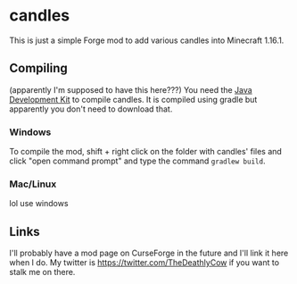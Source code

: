 # candles

This is just a simple Forge mod to add various candles into Minecraft 1.16.1.

## Compiling
(apparently I'm supposed to have this here???)
You need the [Java Development Kit](https://www.oracle.com/java/technologies/javase-downloads.html) to compile candles.
It is compiled using gradle but apparently you don't need to download that.

### Windows
To compile the mod, shift + right click on the folder with candles' files and click
"open command prompt" and type the command `gradlew build`.

### Mac/Linux
lol use windows


## Links

I'll probably have a mod page on CurseForge in the future and I'll link it here when I do.
My twitter is https://twitter.com/TheDeathlyCow if you want to stalk me on there.
